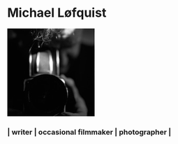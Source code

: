 # Michael Løfquist


![Image](/images/me-myself-I.jpg) 

### | writer | occasional filmmaker | photographer | 
